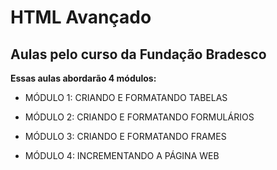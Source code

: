 # HTML Avançado
## Aulas pelo curso da Fundação Bradesco

**Essas aulas abordarão 4 módulos:**

* MÓDULO 1: CRIANDO E FORMATANDO TABELAS    

* MÓDULO 2: CRIANDO E FORMATANDO FORMULÁRIOS      

* MÓDULO 3: CRIANDO E FORMATANDO FRAMES      

* MÓDULO 4: INCREMENTANDO A PÁGINA WEB       
